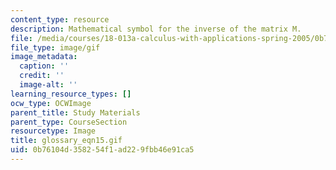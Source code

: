 ```yaml
---
content_type: resource
description: Mathematical symbol for the inverse of the matrix M.
file: /media/courses/18-013a-calculus-with-applications-spring-2005/0b76104d358254f1ad229fbb46e91ca5_glossary_eqn15.gif
file_type: image/gif
image_metadata:
  caption: ''
  credit: ''
  image-alt: ''
learning_resource_types: []
ocw_type: OCWImage
parent_title: Study Materials
parent_type: CourseSection
resourcetype: Image
title: glossary_eqn15.gif
uid: 0b76104d-3582-54f1-ad22-9fbb46e91ca5
---
```

